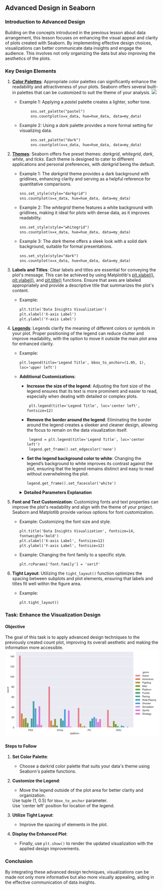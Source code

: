## Advanced Design in Seaborn

### Introduction to Advanced Design

Building on the concepts introduced in the previous lesson about data arrangement, this lesson focuses on enhancing the visual appeal and clarity of plots created with Seaborn. By implementing effective design choices, visualizations can better communicate data insights and engage the audience. This involves not only organizing the data but also improving the aesthetics of the plots.
### Key Design Elements

1. **[Color Palettes](https://seaborn.pydata.org/tutorial/color_palettes.html#tools-for-choosing-color-palettes)**: Appropriate color palettes can significantly enhance the readability and attractiveness of your plots. Seaborn offers several built-in palettes that can be customized to suit the theme of your analysis.
   <img src="https://seaborn.pydata.org/_images/color_palettes_22_0.svg">

   - Example 1: Applying a *pastel* palette creates a lighter, softer tone.
     ```
          sns.set_palette("pastel")
          sns.countplot(x=x_data, hue=hue_data, data=my_data)
     ```
   - Example 2: Using a *dark*  palette provides a more formal setting for visualizing data.
     ```
          sns.set_palette("dark")
          sns.countplot(x=x_data, hue=hue_data, data=my_data)
     ```

2. **[Themes](https://seaborn.pydata.org/tutorial/aesthetics.html#seaborn-figure-styles)**: Seaborn offers five preset themes: *darkgrid*, *whitegrid*, *dark*, *white*, and *ticks*. Each theme is designed to cater to different applications and personal preferences, with *darkgrid* being the default.

   - Example 1: The *darkgrid* theme provides a dark background with gridlines, enhancing clarity and serving as a helpful reference for quantitative comparisons.
     ```
     sns.set_style(style="darkgrid")
     sns.countplot(x=x_data, hue=hue_data, data=my_data)
     ```
     
   - Example 2: The *whitegrid* theme features a white background with gridlines, making it ideal for plots with dense data, as it improves readability.
     ```
     sns.set_style(style="whitegrid")
     sns.countplot(x=x_data, hue=hue_data, data=my_data)
     ```

   - Example 3: The *dark* theme offers a sleek look with a solid dark background, suitable for formal presentations.
     ```
     sns.set_style(style="dark")
     sns.countplot(x=x_data, hue=hue_data, data=my_data)
     ```

3. **Labels and Titles**: Clear labels and titles are essential for conveying the plot's message. This can be achieved by using Matplotlib's [plt.xlabel()](https://matplotlib.org/stable/api/_as_gen/matplotlib.pyplot.xlabel.html), [plt.ylabel()](https://matplotlib.org/stable/api/_as_gen/matplotlib.pyplot.ylabel.html), and [plt.title()](https://matplotlib.org/stable/api/_as_gen/matplotlib.pyplot.title.html) functions. Ensure that axes are labeled appropriately and provide a descriptive title that summarizes the plot's content.
   - Example:
     ```
     plt.title('Data Insights Visualization')
     plt.xlabel('X-axis Label')
     plt.ylabel('Y-axis Label')
     ```

4. **[Legends](https://matplotlib.org/stable/api/_as_gen/matplotlib.pyplot.legend.html)**: Legends clarify the meaning of different colors or symbols in your plot. Proper positioning of the legend can reduce clutter and improve readability, with the option to move it outside the main plot area for enhanced clarity.
   - Example:
      ```
      plt.legend(title='Legend Title', bbox_to_anchor=(1.05, 1), loc='upper left')
      ```
    
   - **Additional Customizations**:
        - **Increase the size of the legend**: 
        Adjusting the font size of the legend ensures that its text is more prominent and easier to read, especially when dealing with detailed or complex plots.
            ```
             plt.legend(title='Legend Title', loc='center left', fontsize=12)
            ```    
     
        - **Remove the border around the legend**: 
        Eliminating the border around the legend creates a sleeker and cleaner design, allowing the focus to remain on the data visualization itself.
     
            ```>
             legend = plt.legend(title='Legend Title', loc='center left')
             legend.get_frame().set_edgecolor('none')
            ```

        - **Set the legend background color to white**:
        Changing the legend’s background to white improves its contrast against the plot, ensuring that the legend remains distinct and easy to read without overwhelming the plot.
             ```
             legend.get_frame().set_facecolor('white')
             ```

     <details> 
     <summary><strong>Detailed Parameters Explanation</strong></summary>
     <ul>
        <li><strong><code>loc</code> parameter</strong>: Controls where the legend appears on the plot, with options like <i> upper right </i>, <i> lower left </i>, or <i>center</i>. The <i>best</i> value selects the optimal position with minimal overlap.</li>
        <li><strong><code>bbox_to_anchor</code> parameter</strong>: Fine-tunes the legend's location outside the plot. The tuple <i>(1.05, 1)</i> positions the legend just outside the right edge of the plot area, with 1.05 indicating a slight offset to the right and 1 placing it vertically centered. The <i>x</i> value ranges from 0 (left edge) to 1 (right edge) of the axes, while the <i>y</i> value ranges from 0 (bottom edge) to 1 (top edge) of the axes.</li>
        <li><strong><code>fontsize</code></strong>: Adjusts the size of the legend text for improved readability.</li>
        <li><strong><code>get_frame()</code></strong>: Allows customization of the legend box, including setting the background (`set_facecolor()`) and border (`set_edgecolor()`).</li>
     </ul>
     </details>

5. **Font and Text Customization**:  Customizing fonts and text properties can improve the plot's readability and align with the theme of your project. Seaborn and Matplotlib provide various options for font customization.

   - Example: Customizing the font size and style.
     ```
     plt.title('Data Insights Visualization', fontsize=14, fontweight='bold')
     plt.xlabel('X-axis Label', fontsize=12)
     plt.ylabel('Y-axis Label', fontsize=12) 
     ```

   - Example: Changing the font family to a specific style.
     ```
     plt.rcParams['font.family'] = 'serif'
     ```
   
6. **Tight Layout**: Utilizing the `tight_layout()` function optimizes the spacing between subplots and plot elements, ensuring that labels and titles fit well within the figure area.
   - Example:
     ```
     plt.tight_layout()
     ```

### Task: Enhance the Visualization Design

#### Objective

The goal of this task is to apply advanced design techniques to the previously created count plot, improving its overall aesthetic and making the information more accessible.
<img src="../../common/resources/images/example.png" alt="">

#### Steps to Follow

1. **Set Color Palette**: 
   - Choose a darkrid color palette that suits your data's theme using Seaborn's palette functions.

2. **Customize the Legend**:
   - Move the legend outside of the plot area for better clarity and organization. 
   <div class="hint">
     Use tuple (1, 0.5) for <code>bbox_to_anchor</code> parameter.
   </div>
   <div class="hint">
     Use 'center left' position for location of the legend.
   </div>


3. **Utilize Tight Layout**: 
   - Improve the spacing of elements in the plot.

4. **Display the Enhanced Plot**: 
   - Finally, use `plt.show()` to render the updated visualization with the applied design improvements.

### Conclusion

By integrating these advanced design techniques, visualizations can be made not only more informative but also more visually appealing, aiding in the effective communication of data insights.
